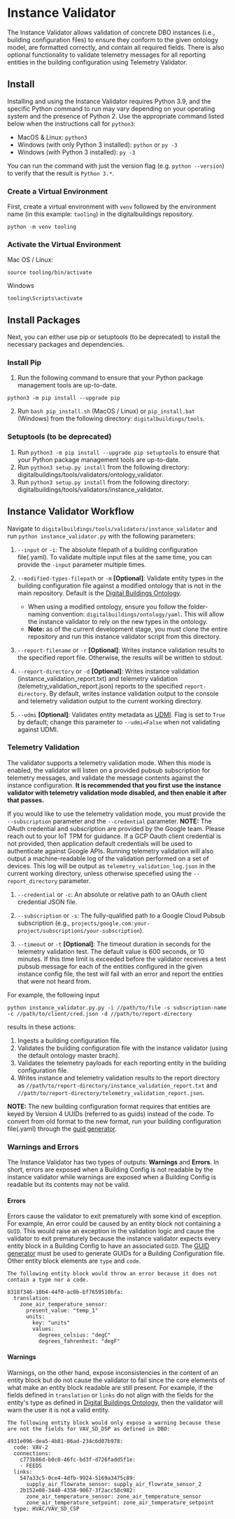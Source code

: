 # Instance Validator

The Instance Validator allows validation of concrete DBO instances (i.e., building configuration files) to ensure they conform to the given ontology model, are formatted correctly, and contain all required fields. There is also optional functionality to validate telemetry messages for all reporting entities in the building configuration using Telemetry Validator.

## Install

Installing and using the Instance Validator requires Python 3.9, and the specific Python command to run may vary depending on your operating system and the presence of Python 2. Use the appropriate command listed below when the instructions call for `python3`:

* MacOS & Linux: `python3`
* Windows (with only Python 3 installed): `python` or `py -3`
* Windows (with Python 3 installed): `py -3`

You can run the command with just the version flag (e.g. `python --version`) to verify that the result is `Python 3.*`.

### Create a Virtual Environment

First, create a virtual environment with `venv` followed by the environment name (in this example: `tooling`) in the digitalbuildings repository.

```
python -m venv tooling
```


### Activate the Virtual Environment

Mac OS / Linux:
```
source tooling/bin/activate
```

Windows
```
tooling\Scripts\activate
```
## Install Packages
Next, you can either use pip or setuptools (to be deprecated) to install the necessary packages and dependencies.

### Install Pip
1. Run the following command to ensure that your Python package management tools are up-to-date.

```
python3 -m pip install --upgrade pip
```

2. Run `bash pip_install.sh` (MacOS / Linux) or `pip_install.bat` (Windows) from the following directory: `digitalbuildings/tools`.

### Setuptools (to be deprecated)

1. Run `python3 -m pip install --upgrade pip setuptools` to ensure that your Python package management tools are up-to-date.
2. Run `python3 setup.py install` from the following directory: digitalbuildings/tools/validators/ontology_validator.
3. Run `python3 setup.py install` from the following directory: digitalbuildings/tools/validators/instance_validator.

## Instance Validator Workflow

Navigate to `digitalbuildings/tools/validators/instance_validator` and run `python instance_validator.py` with the following parameters:

1. `--input` or `-i`: The absolute filepath of a building configuration file(.yaml). To validate multiple input files at the same time, you can provide the `-input` parameter multiple times.

2. `--modified-types-filepath` or `-m` **[Optional]**: Validate entity types in the building configuration file against a modified ontology that is not in the main repository. Default is the [Digital Buildings Ontology](https://github.com/google/digitalbuildings/tree/master/ontology/yaml).
    * When using a modified ontology, ensure you follow the folder-naming convention: `digitalbuildings/ontology/yaml`. This will allow the instance validator to rely on the new types in the ontology.
    * **Note:** as of the current development stage, you must clone the entire repository and run this instance validator script from this directory.

3. `--report-filename` or `-r` **[Optional]**: Writes instance validation results to the specified report file. Otherwise, the results will be written to stdout.

4. `--report-directory` or `-d` **[Optional]**: Writes instance validation (instance_validation_report.txt) and telemetry validation (telemetry_validation_report.json) reports to the specified `report-directory`. By default, writes instance validation output to the console and telemetry validation output to the current working directory.

5. `--udmi` **[Optional]**: Validates entity metadata as [UDMI](https://github.com/faucetsdn/udmi/). Flag is set to `True` by default; change this parameter to `--udmi=False` when not validating against UDMI.

### Telemetry Validation

The validator supports a telemetry validation mode. When this mode is enabled, the validator will listen on a provided pubsub subscription for telemetry messages, and validate the message contents against the instance configuration. **It is recommended that you first use the instance validator with telemetry validation mode disabled, and then enable it after that passes.**

If you would like to use the telemetry validation mode, you must provide the `--subscription` parameter and the `--credential` parameter. **NOTE:** The OAuth credential and subscription are provided by the Google team. Please reach out to your IoT TPM for guidance. If a GCP Oauth client credential is not provided, then application default credentials will be used to authenticate against Google APIs. Running telemetry validation will also output a machine-readable log of the validation performed on a set of devices. This log will be output as `telemetry_validation_log.json` in the current working directory, unless otherwise specefied using the `--report_directory` parameter.

1. `--credential` or `-c`: An absolute or relative path to an OAuth client credential JSON file.

2. `--subscription` or `-s`: The fully-qualified path to a Google Cloud Pubsub subscription (e.g., `projects/google.com:your-project/subscriptions/your-subscription`).

3. `--timeout` or `-t` **[Optional]**: The timeout duration in seconds for the telemetry validation test. The default value is 600 seconds, or 10 minutes. If this time limit is exceeded before the validator receives a test pubsub message for each of the entities configured in the given instance config file, the test will fail with an error and report the entities that were not heard from.

For example, the following input
```
python instance_validator.py.py -i //path/to/file -s subscription-name -c //path/to/client/cred.json -d //path/to/report-directory
```
results in these actions:
1. Ingests a building configuration file.
2. Validates the building configuration file with the instance validator (using the default ontology master brach).
3. Validates the telemetry payloads for each reporting entity in the building configuration file.
4. Writes instance and telemetry validation results to the report directory as `//path/to/report-directory/instance_validation_report.txt` and `//path/to/report-directory/telemetry_validation_report.json`.

**NOTE:** The new building configuration format requires that entities are keyed by Version 4 UUIDs (referred to as guids) instead of the code. To convert from old format to the new format, run your building configuration file(.yaml) through the [guid generator](https://github.com/google/digitalbuildings/tree/master/tools/guid_generator).

### Warnings and Errors

The Instance Validator has two types of outputs: **Warnings** and **Errors**. In short, errors are exposed when a Building Config is not readable by the instance validator while warnings are exposed when a Building Config is readable but its contents may not be valid.

#### Errors
Errors cause the validator to exit prematurely with some kind of exception. For example, An error could be caused by an entity block not containing a `GUID`. This would raise an exception in the validation logic and cause the validator to exit prematurely because the instance validator expects every entity block in a Building Config to have an associated `GUID`. The [GUID generator](https://github.com/google/digitalbuildings/tree/master/tools/guid_generator) must be used to generate GUIDs for a Building Configuration file. Other entity block elements are `type` and `code`.

    The following entity block would throw an error because it does not contain a type nor a code.

    8318f346-10b4-44f0-ac0b-bf7659510bfa:
      translation:
        zone_air_temperature_sensor:
          present_value: "temp_1"
          units:
            key: "units"
            values:
              degrees_celsius: "degC"
              degrees_fahrenheit: "degF"

#### Warnings
Warnings, on the other hand, expose inconsistencies in the content of an entity block but do not cause the validator to fail since the core elements of what make an entity block readable are still present. For example, if the fields defined in `translation` or `links` do not align with the fields for the entity's type as defined in [Digital Buildings Ontology](https://github.com/google/digitalbuildings/tree/master/ontology/yaml), then the validator will warn the user it is not a valid entity.

    The following entity block would only expose a warning because these are not the fields for VAV_SD_DSP as defined in DBO:

    4931e096-dea5-4b81-86ad-234c6d07b978:
      code: VAV-2
      connections:
        c773b86d-b0c0-46fc-bd3f-d726fadd5f1e:
        - FEEDS
      links:
        547a33c5-0ce4-4dfb-9924-5169a3475c89:
          supply_air_flowrate_sensor: supply_air_flowrate_sensor_2
        2b152e08-3440-4358-9067-3f2acc58c982:
          zone_air_temperature_sensor: zone_air_temperature_sensor
          zone_air_temperature_setpoint: zone_air_temperature_setpoint
      type: HVAC/VAV_SD_CSP

